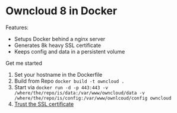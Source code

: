 Owncloud 8 in Docker
====================

Features:
- Setups Docker behind a nginx server
- Generates 8k heavy SSL certificate
- Keeps config and data in a persistent volume

Get me started

1. Set your hostname in the Dockerfile
2. Build from Repo `docker build -t owncloud .`
3. Start via `docker run -d -p 443:443 -v /where/the/repo/is/data:/var/www/owncloud/data -v /where/the/repo/is/config:/var/www/ownlcoud/config owncloud`
4. [Trust the SSL certificate](http://stackoverflow.com/a/15076602/359326)
